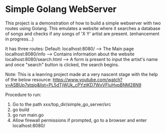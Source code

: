 # Simple Golang WebServer
This project is a demonstration of how to build a simple webserver with two routes using Golang.
This emulates a website where it searches a database of songs and checks if any songs of 'X Y' artist are present. (enhancement in progress...)

It has three routes:
Default: localhost:8080/  --> The Main page
localhost:8080/info   --> Contains information about the website
localhost:8080/search.html  --> A form is present to input the artist's name and once "search" button is clicked, the search begins.


Note: This is a leanring project made at a very nascent stage with the help of the below resource:
https://www.youtube.com/watch?v=ASBUp7stqjo&list=PL5dTjWUk_cPYztKD7WxVFluHvpBNM28N9


Procedure to run:
1) Go to the path xxx/top_dir/simple_go_server/src
2) go build
3) go run main.go
4) Allow firewall permissions if prompted, go to a browser and enter localhost:8080/